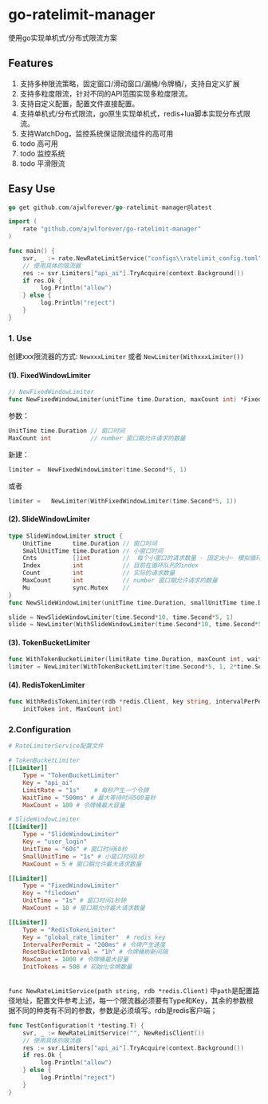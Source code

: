# go-ratelimit-manager
使用go实现单机式/分布式限流方案
## Features 

1. 支持多种限流策略，固定窗口/滑动窗口/漏桶/令牌桶/，支持自定义扩展
2. 支持多粒度限流，针对不同的API范围实现多粒度限流。
3. 支持自定义配置，配置文件直接配置。
4. 支持单机式/分布式限流，go原生实现单机式，redis+lua脚本实现分布式限流。
5. 支持WatchDog，监控系统保证限流组件的高可用
6. todo 高可用
7. todo 监控系统
8. todo 平滑限流


## Easy Use 
``` go
go get github.com/ajwlforever/go-ratelimit-manager@latest
```

``` go
import (
	rate "github.com/ajwlforever/go-ratelimit-manager"
)

func main() {
	svr, _ := rate.NewRateLimitService("configs\\ratelimit_config.toml", rate.NewRedisClient())
	// 使用具体的限流器
	res := svr.Limiters["api_ai"].TryAcquire(context.Background())
	if res.Ok {
		 log.Println("allow")
	} else {
		 log.Println("reject")
	}
}

```
### 1. Use
创建xxx限流器的方式:
`NewxxxLimiter` 或者 `NewLimiter(WithxxxLimiter())`
#### (1). FixedWindowLimiter
``` go
// NewFixedWindowLimiter
func NewFixedWindowLimiter(unitTime time.Duration, maxCount int) *FixedWindowLimiter
```
参数：
``` go
UnitTime time.Duration // 窗口时间
MaxCount int           // number 窗口期允许请求的数量
```
新建：
``` go
limiter =  NewFixedWindowLimiter(time.Second*5, 1)

```
或者
``` go
limiter =   NewLimiter(WithFixedWindowLimiter(time.Second*5, 1))
```
#### (2). SlideWindowLimiter
``` go 
type SlideWindowLimiter struct {
	UnitTime      time.Duration // 窗口时间
	SmallUnitTime time.Duration // 小窗口时间
	Cnts          []int         //  每个小窗口的请求数量 - 固定大小- 模拟循环队列
	Index         int           // 目前在循环队列的index
	Count         int           // 实际的请求数量
	MaxCount      int           // number 窗口期允许请求的数量
	Mu            sync.Mutex    //
}
func NewSlideWindowLimiter(unitTime time.Duration, smallUnitTime time.Duration, maxCount int)

slide = NewSlideWindowLimiter(time.Second*10, time.Second*5, 1)
slide = NewLimiter(WithSlideWindowLimiter(time.Second*10, time.Second*5, 1))
```
#### (3). TokenBucketLimiter
``` go 
func WithTokenBucketLimiter(limitRate time.Duration, maxCount int, waitTime time.Duration) 
limiter = NewLimiter(WithTokenBucketLimiter(time.Second*5, 1, 2*time.Second))
```
#### (4). RedisTokenLimiter
``` go
func WithRedisTokenLimiter(rdb *redis.Client, key string, intervalPerPermit time.Duration, resetBucketInterval time.Duration,
	initToken int, MaxCount int)
```
### 2.Configuration
``` toml  
# RateLimiterService配置文件

# TokenBucketLimiter
[[Limiter]]
    Type = "TokenBucketLimiter"
    Key = "api_ai"
    LimitRate = "1s"    # 每秒产生一个令牌
    WaitTime = "500ms" # 最大等待时间500毫秒
    MaxCount = 100 # 令牌桶最大容量

# SlideWindowLimiter
[[Limiter]]
    Type = "SlideWindowLimiter"
    Key = "user_login"
    UnitTime = "60s" # 窗口时间60秒
    SmallUnitTime = "1s" # 小窗口时间1秒
    MaxCount = 5 # 窗口期允许最大请求数量

[[Limiter]]
    Type = "FixedWindowLimiter"
    Key = "filedown"
    UnitTime = "1s" # 窗口时间1秒钟
    MaxCount = 10 # 窗口期允许最大请求数量

[[Limiter]]
    Type = "RedisTokenLimiter"
    Key = "global_rate_limiter"  # redis key
    IntervalPerPermit = "200ms" # 令牌产生速度
    ResetBucketInterval = "1h" # 令牌桶刷新间隔
    MaxCount = 1000 # 令牌桶最大容量
    InitTokens = 500 # 初始化令牌数量
 
```
`func NewRateLimitService(path string, rdb *redis.Client)` 中`path`是配置路径地址，配置文件参考上述，每一个限流器必须要有Type和Key，其余的参数根据不同的种类有不同的参数，参数是必须填写。rdb是redis客户端； 

``` go
func TestConfiguration(t *testing.T) {
	svr, _ := NewRateLimitService("", NewRedisClient())
	// 使用具体的限流器
	res := svr.Limiters["api_ai"].TryAcquire(context.Background())
	if res.Ok {
		 log.Println("allow")
	} else {
		 log.Println("reject")
	}
}
```